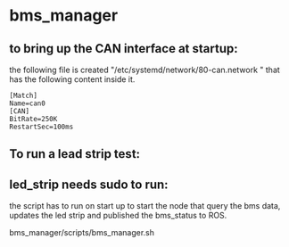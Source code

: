 # bms_manager



## to bring up the CAN interface at startup: 
the following file is created "/etc/systemd/network/80-can.network " 
that has the following content inside it.


	[Match]
	Name=can0
	[CAN]
	BitRate=250K
	RestartSec=100ms


## To run a lead strip test: 


## led_strip needs sudo to run: 
the script has to run on start up to start the node that query the bms data, updates the led strip and published the bms_status to ROS. 


bms_manager/scripts/bms_manager.sh


